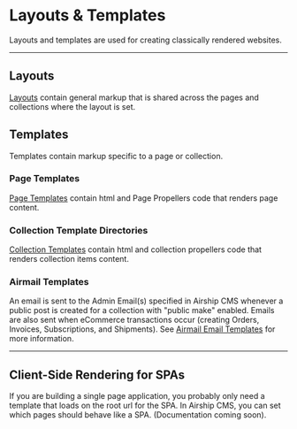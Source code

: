 # Layouts & Templates
Layouts and templates are used for creating classically rendered websites.

---

## Layouts
[Layouts](/documentation/view/layouts) contain general markup that is shared across the pages and collections where the layout is set.

## Templates
Templates contain markup specific to a page or collection.

### Page Templates
[Page Templates](/documentation/view/page-templates) contain html and Page Propellers code that renders page content. 

### Collection Template Directories
[Collection Templates](/documentation/view/collection-templates) contain html and collection propellers code that renders collection items content. 

### Airmail Templates
An email is sent to the Admin Email(s) specified in Airship CMS whenever a public post is created for a collection with "public make" enabled. Emails are also sent when eCommerce transactions occur (creating Orders, Invoices, Subscriptions, and Shipments). See [Airmail Email Templates](/documentation/view/airmail-email-templates) for more information.

---

## Client-Side Rendering for SPAs
If you are building a single page application, you probably only need a template that loads on the root url for the SPA. In Airship CMS, you can set which pages should behave like a SPA. (Documentation coming soon).
